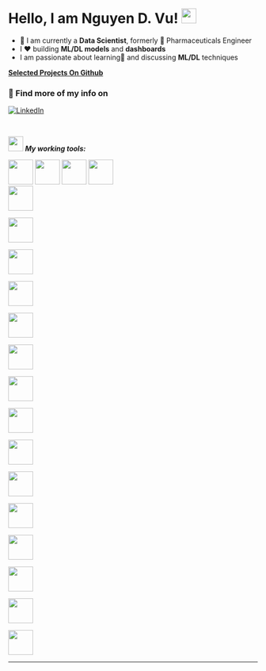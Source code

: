 # Hello, I am Nguyen D. Vu! <img src="https://raw.githubusercontent.com/MartinHeinz/MartinHeinz/master/wave.gif" width="30px">

- 💼 I am currently a **Data Scientist**, formerly 💊 Pharmaceuticals Engineer
- I ❤️ building **ML/DL models** and  **dashboards**
- I am passionate about learning🌱 and discussing **ML/DL** techniques

[**Selected Projects On Github**](https://github.com/NguyenVu06)

<h3 align="left">💬 Find more of my info on</h3>
<a 
href="https://www.linkedin.com/in/nguyendvu/" target="_blank"><img alt="LinkedIn" 
src="https://img.shields.io/badge/linkedin-%2312100E.svg?&style=for-the-badge&logo=linkedin&logoColor=blue" /></a> 

<pre>
_______
</pre>


<img src="https://media.giphy.com/media/iY8CRBdQXODJSCERIr/giphy.gif" width="30px">&nbsp;***My working tools:***
<p align="left">
  
  <code><img height="50" src="https://www.vectorlogo.zone/logos/python/python-horizontal.svg"></code>
  <code><img height="50" src="https://www.vectorlogo.zone/logos/r-project/r-project-icon.svg"></code>
  <code><img height="50" src="https://www.vectorlogo.zone/logos/docker/docker-official.svg"></code>
  <code><img height="50" src="https://streamlit.io/images/brand/streamlit-logo-primary-colormark-darktext.svg"></code>
  <code> <img height="50" src="https://www.vectorlogo.zone/logos/apache_spark/apache_spark-ar21.svg"> </code>
  <code> <img height="50" src="https://www.vectorlogo.zone/logos/java/java-ar21.svg"> </code>
  <code> <img height="50" src="https://www.vectorlogo.zone/logos/jupyter/jupyter-ar21.svg"> </code>
  <code> <img height="50" src="https://www.vectorlogo.zone/logos/visualstudio_code/visualstudio_code-ar21.svg"> </code>
  <code> <img height="50" src="https://www.vectorlogo.zone/logos/mysql/mysql-ar21.svg"> </code>
  <code> <img height="50" src="https://www.vectorlogo.zone/logos/postgresql/postgresql-ar21.svg"> </code>
  <code> <img height="50" src="https://www.vectorlogo.zone/logos/plot_ly/plot_ly-ar21.svg"> </code>
  <code> <img height="50" src="https://upload.wikimedia.org/wikipedia/commons/thumb/e/ed/Pandas_logo.svg/768px-Pandas_logo.svg.png"> </code>
  <code> <img height="50" src="https://www.vectorlogo.zone/logos/numpy/numpy-ar21.svg"> </code>
  <code> <img height="50" src="https://raw.githubusercontent.com/valohai/ml-logos/master/scipy.svg"> </code>
  <code> <img height="50" src="https://www.vectorlogo.zone/logos/amazon_aws/amazon_aws-ar21.svg"> </code>
  <code> <img height="50" src="https://seeklogo.com/images/S/scikit-learn-logo-8766D07E2E-seeklogo.com.png"> </code>
  <code> <img height="50" src="https://www.vectorlogo.zone/logos/tensorflow/tensorflow-ar21.svg"> </code>
  <code> <img height="50" src="https://networkx.org/_static/networkx_logo.svg"> </code>
  <code> <img height="50" src="https://www.vectorlogo.zone/logos/neo4j/neo4j-ar21.svg"> </code>
  <hr>
  <p align="center">
